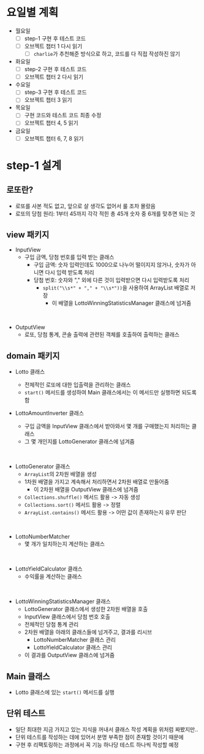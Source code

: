 # 요일별 계획

- 월요일
    - [ ] step-1 구현 후 테스트 코드
    - [ ] 오브젝트 챕터 1 다시 읽기
        - [ ] `charlie`가 추천해준 방식으로 하고, 코드를 다 직접 작성하진 않기
- 화요일
    - [ ] step-2 구현 후 테스트 코드
    - [ ] 오브젝트 챕터 2 다시 읽기
- 수요일
    - [ ] step-3 구현 후 테스트 코드
    - [ ] 오브젝트 챕터 3 읽기
- 목요일
    - [ ] 구현 코드와 테스트 코드 최종 수정
    - [ ] 오브젝트 챕터 4, 5 읽기
- 금요일
    - [ ] 오브젝트 챕터 6, 7, 8 읽기

# step-1 설계

## 로또란?

- 로또를 사본 적도 없고, 앞으로 살 생각도 없어서 룰 조차 몰랐음
- 로또의 당첨 원리: 1부터 45까지 각각 적힌 총 45개 숫자 중 6개를 맞추면 되는 것

## view 패키지

- InputView
    - 구입 금액, 당첨 번호를 입력 받는 클래스
        - 구입 금액: 숫자 입력인데도 1000으로 나누어 떨이지지 않거나, 숫자가 아니면 다시 입력 받도록 처리
        - 당첨 번호: 숫자와 "," 외에 다른 것이 입력받으면 다시 입력받도록 처리
            - `split("\\s*" + "," + "\\s*"))`을 사용하여 ArrayList 배열로 저장
                - 이 배열을 LottoWinningStatisticsManager 클래스에 넘겨줌

<br>

- OutputView
    - 로또, 당첨 통계, 콘솔 출력에 관련된 객체를 호출하여 출력하는 클래스

## domain 패키지

- Lotto 클래스
    - 전체적인 로또에 대한 입출력을 관리하는 클래스
    - `start()` 메서드를 생성하여 Main 클래스에서는 이 메서드만 실행하면 되도록 함

- LottoAmountInverter 클래스
    - 구입 금액을 InputView 클래스에서 받아와서 몇 개를 구매했는지 처리하는 클래스
    - 그 몇 개인지를 LottoGenerator 클래스에 넘겨줌

<br>

- LottoGenerator 클래스
    - `ArrayList`의 2차원 배열을 생성
    - 1차원 배열을 가지고 계속해서 처리하면서 2차원 배열로 만들어줌
        - 이 2차원 배열을 OutputView 클래스에 넘겨줌
    - `Collections.shuffle()` 메서드 활용 -> 자동 생성
    - `Collections.sort()` 메서드 활용 -> 정렬
    - `ArrayList.contains()` 메서드 활용 -> 어떤 값이 존재하는지 유무 판단

<br>

- LottoNumberMatcher
    - 몇 개가 일치하는지 계산하는 클래스

<br>

- LottoYieldCalculator 클래스
    - 수익률을 계산하는 클래스

<br>

- LottoWinningStatisticsManager 클래스
    - LottoGenerator 클래스에서 생성한 2차원 배열을 호출
    - InputView 클래스에서 당첨 번호 호출
    - 전체적인 당첨 통계 관리
    - 2차원 배열을 아래의 클래스들에 넘겨주고, 결과를 리시브
        - LottoNumberMatcher 클래스 관리
        - LottoYieldCalculator 클래스 관리
    - 이 결과를 OutputView 클래스에 넘겨줌

## Main 클래스

- Lotto 클래스에 있는 `start()` 메서드를 실행

## 단위 테스트

- 일단 최대한 지금 가지고 있는 지식을 꺼내서 클래스 작성 계획을 위처럼 짜봤지만..
- 단위 테스트를 작성하는 데에 있어서 분명 부족한 점이 존재할 것이기 때문에
- 구현 후 리팩토링하는 과정에서 꼭 기능 하나당 테스트 하나씩 작성할 예정